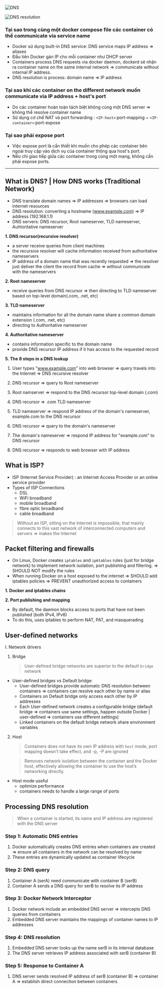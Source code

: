 <!-- Containers have networking enabled by default, and they can make outgoing connections. A container has no information about what kind of network it's attached to, or whether their peers are also Docker workloads or not. A container only sees a network interface with an IP address, a gateway, a routing table, DNS services, and other networking details. That is, unless the container uses the none network driver.

bridge The default network driver.

By default, when you create or run a container using docker create or docker run, containers on bridge networks don't expose any ports to the outside world.

Publishing container ports is insecure by default. Meaning, when you publish a container's ports it becomes available not only to the Docker host, but to the outside world as well.

If you want to make a container accessible to other containers, it isn't necessary to publish the container's ports. You can enable inter-container communication by connecting the containers to the same network, usually a bridge network.

By default, the container gets an IP address for every Docker network it attaches to. A container receives an IP address out of the IP subnet of the network. The Docker daemon performs dynamic subnetting and IP address allocation for containers.

In the same way, a container's hostname defaults to be the container's ID in Docker. You can override the hostname using --hostname. When connecting to an existing network using docker network connect, you can use the --alias flag to specify an additional network alias for the container on that network.

Containers use the same DNS servers as the host by default

By default, containers inherit the DNS settings as defined in the /etc/resolv.conf configuration file. Containers that attach to the default bridge network receive a copy of this file. Containers that attach to a custom network use Docker's embedded DNS server.

The embedded DNS server forwards external DNS lookups to the DNS servers configured on the host.

By default, for both IPv4 and IPv6, the daemon blocks access to ports that have not been published. Published container ports are mapped to host IP addresses.

In terms of Docker, a bridge network uses a software bridge which lets containers connected to the same bridge network communicate, while providing isolation from containers that aren't connected to that bridge network.

Bridge networks apply to containers running on the same Docker daemon host.

For communication among containers running on different Docker daemon hosts, you can either manage routing at the OS level, or you can use an overlay network.

When you start Docker, a default bridge network (also called bridge) is created automatically, and newly-started containers connect to it unless otherwise specified.

User-defined bridges provide automatic DNS resolution between containers.

Containers on the default bridge network can only access each other by IP addresses, unless you use the --link option, which is considered legacy. On a user-defined bridge network, containers can resolve each other by name or alias. -->

<!-- Containers connected to the same user-defined bridge network effectively expose all ports to each other. For a port to be accessible to containers or non-Docker hosts on different networks, that port must be published using the -p or --publish flag. -->
<!-- ## DNS trong Docker

Docker sử dụng DNS internal server cho các container kết nối vào cùng một mạng user-defined (bridge). Docker tự động tạo các mục DNS để cho phép chúng giao tiếp với nhau bằng tên service. DNS internal server này mapping tên container đến địa chỉ IP tương ứng, => không cần sử dụng địa chỉ IP.

### Cách hoạt động của DNS trong Docker

1. **User-defined**: Trong một mạng bridge, các container được tách biệt với các container trong các mạng khác. Docker engine chạy một DNS internal server để mapping tên container đến các địa chỉ IP. Khi một container cố gắng truy cập một container khác bằng tên service của nó, DNS server resolve tên container => địa chỉ IP.
2. **Bridge Networks**: Mạng bridge là mạng mặc định được Docker tạo ra. Khi các container được kết nối vào một mạng user-defined, Docker sẽ tự động quản lý các địa chỉ IP và các mục DNS.

### Đặc điểm của mạng Bridge:

- **Địa chỉ IP của Container**: Mỗi container trong một mạng bridge đều được cấp phát một địa chỉ IP nội bộ.
- **Seperate network**: Các container trên mạng bridge không thể giao tiếp với các container trên các mạng khác.

### Resolution Service name trong Docker Compose

Khi sử dụng Docker Compose, các container có thể giao tiếp với nhau bằng tên service như các mục DNS. Docker Compose tự động thiết lập việc resolution DNS, mapping tên service đến các địa chỉ IP của container.

### Tại sao Service name hoạt động được

Khi tất cả các service được định nghĩa trong cùng một file Docker Compose và được kết nối vào một mạng chung, Docker quản lý các mục DNS cho mỗi service. Các mục DNS này mapping tên service đến các địa chỉ IP của container tương ứng.

### Tại sao cấu hình có thể khác nhau dối với một số Service

1. **Sử dụng địa chỉ IP**: Trong các trường hợp mà các container nằm trên các mạng riêng biệt, resolution internal DNS không hỗ trợ giao tiếp giữa các mạng đó. Do đó, các container cần được truy cập bằng địa chỉ IP cụ thể của chúng.
2. **Sử dụng tên service**: Khi các container nằm trong cùng một file Docker Compose và được kết nối vào một mạng chung, Docker sẽ tự động resolution tên container thành các địa chỉ IP nội bộ. -->

![DNS](image-1.png)

![DNS resolution](image-2.png)

### Tại sao trong cùng một docker compose file các container có thể communicate via service name

- Docker sử dụng built-in DNS service: DNS service maps IP address => aliases
- Đầu tiên Docker gán IP cho mỗi container như DHCP server
- Containers process DNS requests via docker daemon, dockerd sẽ nhận ra container name on the same internal network => communicate without internal IP address.
- DNS resolution is process: domain name => IP address

### Tại sao khi các container on the different network muốn communicate via IP address + host's port

- Do các container hoàn toàn tách biệt không cùng một DNS server => không thể resolve container name
- Sử dụng cơ chế NAT và port forwarding : `<IP-host>`:port-mapping ~ `<IP-container>`:port-expose

### Tại sao phải expose port

- Việc expose port là cần thiết khi muốn cho phép các container bên ngoài truy cập vào dịch vụ của container thông qua host's port.
- Nếu chỉ giao tiếp giữa các container trong cùng một mạng, không cần phải expose ports.

---

## What is DNS? | How DNS works (Traditional Network)

- DNS translate domain names => IP addresses => browsers can load internet resources
- DNS resolution: converting a hostname (www.example.com) => IP address (192.168.1.1)
- DNS servers: DNS recursor, Root nameserver, TLD nameserver, Auhtoritative nameserver

**1. DNS recursor(recursive resolver)**

- a server receive queries from client machines
- the recursive resolver will cache information received from authoritative nameservers
- IP address of a domain name that was recently requested => the resolver just deliver the client the record from cache => without communicate with the nameservers

**2. Root nameserver**

- receive queries from DNS recursor => then directing to TLD nameserver based on top-level domain(.com, .net, etc)

**3. TLD nameserver**

- maintains information for all the domain name share a common domain extension (.com, .net, etc)
- directing to Authoritative nameserver

**4. Authoritative nameserver**

- contains information specific to the domain name
- provide DNS recursor IP address if it has access to the requested record

**5. The 8 steps in a DNS lookup**

1. User types "www.example.com" into web browser => query travels into the Internet => DNS recursive resolver

2. DNS recursor => query to Root nameserver

3. Root namserver => respond to the DNS recursor top-level domain (.com)

4. DNS recursor => .com TLD nameserver

5. TLD nameserver => respond IP address of the domain's nameserver, example.com to the DNS recursor

6. DNS recursor => query to the domain's nameserver

7. The domain's nameserver => respond IP address for "example.com" to DNS recursor

8. DNS recursor => responds to web browser with IP address

## What is ISP?

- ISP (Internet Service Provider) : an Internet Access Provider or an online service provider
- Types of ISP Connections
  - DSL
  - WiFi broadband
  - mobile broadband
  - fibre optic broadband
  - cable broadband

> Without an ISP, sitting on the Internet is impossible, that mainly connects to this vast network of interconnected computers and servers => makes the Internet

## Packet filtering and firewalls

- On Linux, Docker creates `iptables` and `ip6tables` rules (just for bridge network) to implement network isolation, port publishing and filtering. => SHOULD NOT modify the rules
- When running Docker on a host exposed to the internet => SHOULD add iptables policies => PREVENT unauthorized access to containers

**1. Docker and iptables chains**

**2. Port publishing and mapping**

- By default, the daemon blocks access to ports that have not been published (both IPv4, IPv6)
- To do this, uses iptables to perform NAT, PAT, and masquerading

## User-defined networks

I. Network drivers

1. Bridge

   > User-defined bridge networks are superior to the default `bridge` network

- User-defined bridges vs Default bridge:
  - User-defined bridges provide automatic DNS resolution between containers => containers can resolve each other by name or alias
  - Containers on Default bridge only access each other by IP addresses
  - Each User-defined network creates a configurable bridge (default bridge => containers use same settings, happen outside Docker | user-defined => containers use different settings)
  - Linked containers on the default bridge network share environment variables

2. Host

   > Containers does not have its own IP address with `host` mode, port mapping doesn't take effect, and -p, -P are ignored

   > Removes network isolation between the container and the Docker host, effectively allowing the container to use the host’s networking directly.

- Host mode useful
  - optimize performance
  - containers needs to handle a large range of ports

## Processing DNS resolution

> When a container is started, its name and IP address are registered with the DNS server

### Step 1: Automatic DNS entries

1. Docker automatically creates DNS entries when containers are created => ensure all containers in the network can be resolved by name
2. These entries are dynamically updated as container lifecycle

### Step 2: DNS query

1. Container A (serA) need communicate with container B (serB)
2. Container A sends a DNS query for serB to resolve its IP address

### Step 3: Docker Network Interceptor

1. Docker network include an embedded DNS server => intercepts DNS queries from containers
2. Embedded DNS server maintains the mappings of container names to IP addresses

### Step 4: DNS resolution

1. Embedded DNS server looks up the name serB in its internal database
2. The DNS server retrieves IP address associated with serB (container B)

### Step 5: Response to Container A

1. DNS server sends resolved IP address of serB (container B) => container A => establish direct connection between containers
